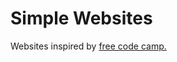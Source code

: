 # Simple Websites
Websites inspired by <a href="https://www.freecodecamp.org/learn/2022/responsive-web-design/">free code camp.</a>
